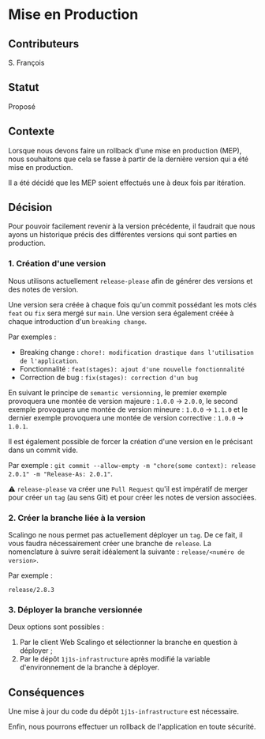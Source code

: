 # Mise en Production

## Contributeurs

S. François

## Statut

Proposé

## Contexte

Lorsque nous devons faire un rollback d'une mise en production (MEP), nous souhaitons que cela se
fasse à partir de la dernière version qui a été mise en production.

Il a été décidé que les MEP soient effectués une à deux fois par itération.

## Décision

Pour pouvoir facilement revenir à la version précédente, il faudrait que nous ayons un historique précis des différentes
versions qui sont parties en production.

### 1. Création d'une version

Nous utilisons actuellement `release-please` afin de générer des versions et des notes de version.

Une version sera créée à chaque fois qu'un commit possédant les mots clés `feat` ou `fix` sera mergé sur `main`. Une
version sera également créée à chaque introduction d'un `breaking change`.

Par exemples :

* Breaking change : `chore!: modification drastique dans l'utilisation de l'application`.
* Fonctionnalité : `feat(stages): ajout d'une nouvelle fonctionnalité`
* Correction de bug : `fix(stages): correction d'un bug`

En suivant le principe de `semantic versionning`, le premier exemple provoquera une montée de version majeure : `1.0.0` 
-> `2.0.0`, le second exemple provoquera une montée de version mineure : `1.0.0` -> `1.1.0` et le dernier exemple
provoquera une montée de version corrective : `1.0.0` -> `1.0.1`.

Il est également possible de forcer la création d'une version en le précisant dans un commit vide.

Par exemple : `git commit --allow-empty -m "chore(some context): release 2.0.1" -m "Release-As: 2.0.1"`.

⚠️ `release-please` va créer une `Pull Request` qu'il est impératif de merger pour créer un `tag` (au sens Git) et pour
créer les notes de version associées.

### 2. Créer la branche liée à la version

Scalingo ne nous permet pas actuellement déployer un `tag`. De ce fait, il vous faudra nécessairement créer une branche 
de `release`. La nomenclature à suivre serait idéalement la suivante : `release/<numéro de version>`.

Par exemple :

`release/2.8.3`

### 3. Déployer la branche versionnée

Deux options sont possibles :

1. Par le client Web Scalingo et sélectionner la branche en question à déployer ;
2. Par le dépôt `1j1s-infrastructure` après modifié la variable d'environnement de la branche à déployer.


## Conséquences

Une mise à jour du code du dépôt `1j1s-infrastructure` est nécessaire.

Enfin, nous pourrons effectuer un rollback de l'application en toute sécurité.

